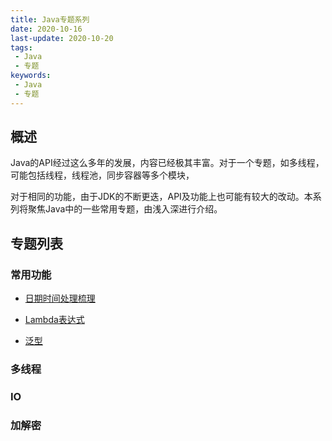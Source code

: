 ```yaml
---
title: Java专题系列
date: 2020-10-16
last-update: 2020-10-20
tags:
 - Java
 - 专题
keywords:
 - Java
 - 专题
---
```


## 概述
Java的API经过这么多年的发展，内容已经极其丰富。对于一个专题，如多线程，可能包括线程，线程池，同步容器等多个模块，

对于相同的功能，由于JDK的不断更迭，API及功能上也可能有较大的改动。本系列将聚焦Java中的一些常用专题，由浅入深进行介绍。

## 专题列表

### 常用功能
- [日期时间处理梳理](./日期时间处理.md)

- [Lambda表达式](./Lambda表达式.md)

- [泛型](./泛型.md)

### 多线程

### IO

### 加解密
